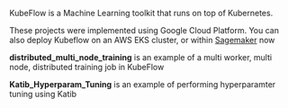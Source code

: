 KubeFlow is a Machine Learning toolkit that runs on top of Kubernetes.

These projects were implemented using Google Cloud Platform. You can also deploy Kubeflow on an AWS EKS cluster, or within [Sagemaker](https://aws.amazon.com/about-aws/whats-new/2020/06/amazon-sagemaker-components-kubeflow-pipelines/) now

**distributed_multi_node_training** is an example of a multi worker, multi node, distributed training job in KubeFlow

**Katib_Hyperparam_Tuning** is an example of performing hyperparamter tuning using Katib
  
